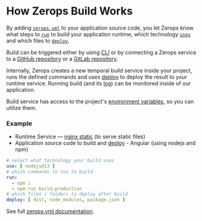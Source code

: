 # How Zerops Build Works

By adding [`zerops.yml`](/documentation/build/build-config.html) to your application source code, you let Zerops know what steps to [`run`](/documentation/build/build-config.html#run) to build your application runtime, which technology [`uses`](/documentation/build/build-config.html#uses) and which files to [`deploy`](/documentation/build/build-config.html#deploy).

Build can be triggered either by using [CLI](/documentation/cli/installation-authorization.html) or by connecting a Zerops service to a [GitHub repository](/documentation/github/github-integration.html) or a [GitLab repository](/documentation/gitlab/gitlab-integration.html).

Internally, Zerops creates a new temporal build service inside your project, runs the defined commands and uses [deploy](/documentation/deploy/how-deploy-works.html) to deploy the result to your runtime service. Running build (and its [log](/documentation/zerops-logs/build-logs.html)) can be monitored inside of our application.

Build service has access to the project's [environment variables](/documentation/environment-variables/how-to-access.html), so you can utilize them.

### Example

- Runtime Service — [nginx static](/documentation/services/static-server.html) (to serve static files)
- Application source code to build and [deploy](/documentation/deploy/how-deploy-works.html) - Angular (using nodejs and npm)

```yaml
# select what technology your build uses
use: [ nodejs@13 ]
# which commands to run to build
run:
  - npm i
  - npm run build:production
# which files / folders to deploy after build
deploy: [ dist, node_modules, package.json ]
```


See full [zerops.yml documentation](/documentation/build/build-config.html).
